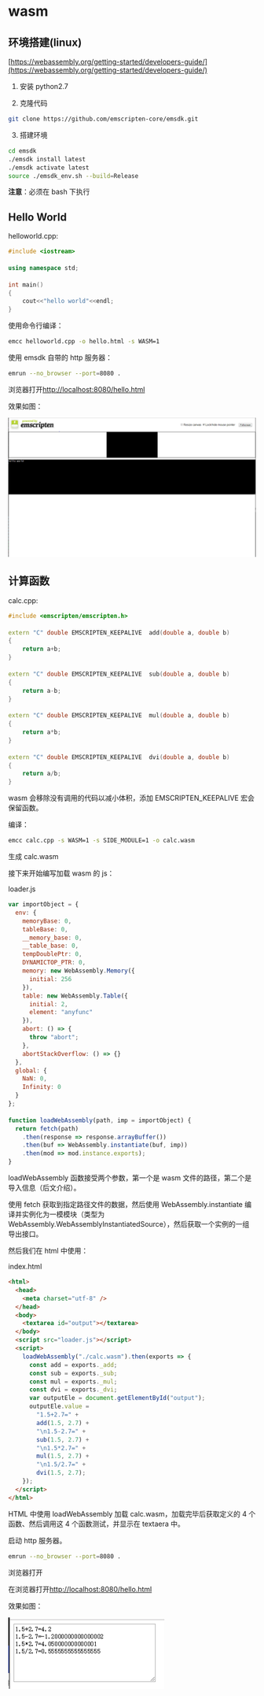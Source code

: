 # wasm

## 环境搭建(linux)

[https://webassembly.org/getting-started/developers-guide/](https://webassembly.org/getting-started/developers-guide/)

1. 安装 python2.7

2. 克隆代码

```bash
git clone https://github.com/emscripten-core/emsdk.git
```

3. 搭建环境

```bash
cd emsdk
./emsdk install latest
./emsdk activate latest
source ./emsdk_env.sh --build=Release
```

**注意**：必须在 bash 下执行

## Hello World

helloworld.cpp:

```cpp
#include <iostream>

using namespace std;

int main()
{
    cout<<"hello world"<<endl;
}
```

使用命令行编译：

```bash
emcc helloworld.cpp -o hello.html -s WASM=1
```

使用 emsdk 自带的 http 服务器：

```bash
emrun --no_browser --port=8080 .
```

浏览器打开[http://localhost:8080/hello.html](http://localhost:8080/hello.html)

效果如图：

![helloworld](code/helloworld/helloworld.png)

## 计算函数

calc.cpp:

```cpp
#include <emscripten/emscripten.h>

extern "C" double EMSCRIPTEN_KEEPALIVE  add(double a, double b)
{
    return a+b;
}

extern "C" double EMSCRIPTEN_KEEPALIVE  sub(double a, double b)
{
    return a-b;
}

extern "C" double EMSCRIPTEN_KEEPALIVE  mul(double a, double b)
{
    return a*b;
}

extern "C" double EMSCRIPTEN_KEEPALIVE  dvi(double a, double b)
{
    return a/b;
}
```

wasm 会移除没有调用的代码以减小体积，添加 EMSCRIPTEN_KEEPALIVE 宏会保留函数。

编译：

```bash
emcc calc.cpp -s WASM=1 -s SIDE_MODULE=1 -o calc.wasm
```

生成 calc.wasm

接下来开始编写加载 wasm 的 js：

loader.js

```js
var importObject = {
  env: {
    memoryBase: 0,
    tableBase: 0,
    __memory_base: 0,
    __table_base: 0,
    tempDoublePtr: 0,
    DYNAMICTOP_PTR: 0,
    memory: new WebAssembly.Memory({
      initial: 256
    }),
    table: new WebAssembly.Table({
      initial: 2,
      element: "anyfunc"
    }),
    abort: () => {
      throw "abort";
    },
    abortStackOverflow: () => {}
  },
  global: {
    NaN: 0,
    Infinity: 0
  }
};

function loadWebAssembly(path, imp = importObject) {
  return fetch(path)
    .then(response => response.arrayBuffer())
    .then(buf => WebAssembly.instantiate(buf, imp))
    .then(mod => mod.instance.exports);
}
```

loadWebAssembly 函数接受两个参数，第一个是 wasm 文件的路径，第二个是导入信息（后文介绍）。

使用 fetch 获取到指定路径文件的数据，然后使用 WebAssembly.instantiate 编译并实例化为一模模块（类型为 WebAssembly.WebAssemblyInstantiatedSource），然后获取一个实例的一组导出接口。

然后我们在 html 中使用：

index.html

```html
<html>
  <head>
    <meta charset="utf-8" />
  </head>
  <body>
    <textarea id="output"></textarea>
  </body>
  <script src="loader.js"></script>
  <script>
    loadWebAssembly("./calc.wasm").then(exports => {
      const add = exports._add;
      const sub = exports._sub;
      const mul = exports._mul;
      const dvi = exports._dvi;
      var outputEle = document.getElementById("output");
      outputEle.value =
        "1.5+2.7=" +
        add(1.5, 2.7) +
        "\n1.5-2.7=" +
        sub(1.5, 2.7) +
        "\n1.5*2.7=" +
        mul(1.5, 2.7) +
        "\n1.5/2.7=" +
        dvi(1.5, 2.7);
    });
  </script>
</html>
```

HTML 中使用 loadWebAssembly 加载 calc.wasm，加载完毕后获取定义的 4 个函数、然后调用这 4 个函数测试，并显示在 textaera 中。

启动 http 服务器。

```bash
emrun --no_browser --port=8080 .
```

浏览器打开

在浏览器打开[http://localhost:8080/hello.html](http://localhost:8080/hello.html)

效果如图：

![计算](code/calc/calc.png)
